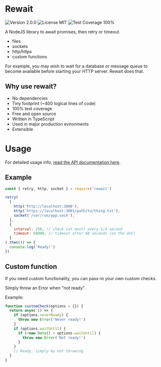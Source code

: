 Rewait
======

![Version 2.0.0](https://img.shields.io/badge/v-2.0.0-blue)
![License MIT](https://img.shields.io/badge/license-MIT-brightgreen)
![Test Coverage 100%](https://img.shields.io/badge/test%20coverage-100%25-brightgreen)

A NodeJS library to await promises, then retry or timeout.

- files
- sockets
- http/https
- custom functions

For example, you may wish to wait for a database or message queue to become
available before starting your HTTP server. Rewait does that.


Why use rewait?
---------------

- No dependencies
- Tiny footprint (~400 logical lines of code)
- 100% test coverage
- Free and open source
- Written in TypeScript
- Used in major production evironments
- Extensible


Usage
=====

For detailed usage info, [read the API documentation here](./docs).


Example
-------

```javascript
const { retry, http, socket } = require('rewait')

retry(
  [
    http('http://localhost:3000'),
    http('https://localhost:3001/path/to/thing.txt'),
    socket('/var/run/app.sock'),
  ],
  {
    interval: 250, // check (at most) every 1/4 second
    timeout: 60000, // timeout after 60 seconds (on the dot)
  }
).then(() => {
  console.log('Ready!')
})
```


Custom function
----------------

If you need custom functionality, you can pass-in your own custom checks.

Simply throw an Error when "not ready".

Example:

```javascript
function customCheck(options = {}) {
  return async () => {
    if (options.neverReady) {
      throw new Error('Never ready!')
    }
    if (options.waitUntil) {
      if (+new Date() < options.waitUntil) {
        throw new Error('Not ready!')
      }
    }
    // Ready, simply by not throwing
  }
}
```
